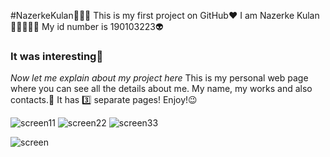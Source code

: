 #NazerkeKulan🧚🏻‍♀️
This is my first project on GitHub❤️
I am Nazerke Kulan✌🏻👩🏻‍💻
My id number is 190103223👽
### It was interesting🐣
_Now let me explain about my project here_
This is my personal web page where you can see all the details about me. My name, my works and also contacts.💠
It has 3️⃣ separate pages! 
Enjoy!😉 

![screen11](https://user-images.githubusercontent.com/78708473/108611417-9b5c2600-7408-11eb-878a-d5b8d360794f.png)
![screen22](https://user-images.githubusercontent.com/78708473/108611437-b5960400-7408-11eb-807e-c2077ec5cd00.png)
![screen33](https://user-images.githubusercontent.com/78708473/108611442-bc247b80-7408-11eb-91b7-757e7434c7e1.png)




![screen](https://user-images.githubusercontent.com/78708473/108611039-ae6cf700-7404-11eb-86f1-4d2b0fa45668.png)


